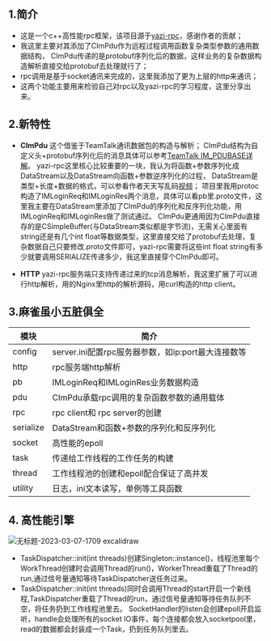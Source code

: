 ## 1.简介
- 这是一个c++高性能rpc框架，该项目源于[yazi-rpc](https://github.com/125yyh/yazi-rpc)，感谢作者的贡献；
- 我这里主要对其添加了CImPdu作为远程过程调用函数复杂类型参数的通用数据结构，
CImPdu传递的是protobuf序列化后的数据，这样业务的复杂数据构造解析直接交给protobuf去处理就行了；
- rpc调用是基于socket通讯来完成的，这里我添加了更为上层的http来通讯；
- 这两个功能主要用来检验自己对rpc以及yazi-rpc的学习程度，这里分享出来。

## 2.新特性
- **CImPdu**
这个借鉴于TeamTalk通讯数据包的构造与解析；
CImPdu结构为自定义头+protobuf序列化后的消息具体可以参考[TeamTalk IM_PDUBASE详解](https://blog.csdn.net/aixiaoql/article/details/122669517)。
yazi-rpc这里核心比较重要的一块，我认为将函数+参数序列化成DataStream以及DataStream向函数+参数逆序列化的过程，
DataStream是类型+长度+数据的格式，可以参看作者天天写乱码[视频](https://space.bilibili.com/193137215)；
项目里我用protoc构造了IMLoginReq和IMLoginRes两个消息，具体可以看pb里.proto文件，这里我主要在DataStream里添加了CImPdu的序列化和反序列化功能，用IMLoginReq和IMLoginRes做了测试通过。
CImPdu更通用因为CImPdu直接存的是CSimpleBuffer(与DataStream类似都是字节流)，无需关心里面有string还是有几个int float等数据类型，这里直接交给了protobuf去处理，复杂数据自己只要修改.proto文件即可，yazi-rpc需要将这些int float string有多少就要调用SERIALIZE传递多少，我这里直接穿个CImPdu即可。

- **HTTP**
yazi-rpc服务端只支持传递过来的tcp消息解析，我这里扩展了可以进行http解析，用的Nginx里http的解析源码，用curl构造的http client。


## 3.麻雀虽小五脏俱全
| 模块 | 简介 |
| ------ | ----------- |
| config | server.ini配置rpc服务器参数，如ip:port最大连接数等 |
| http | rpc服务端http解析 |
| pb | IMLoginReq和IMLoginRes业务数据构造 |
| pdu | CImPdu承载rpc调用的复杂函数参数的通用载体 |
| rpc | rpc client和 rpc server的创建 |
| serialize | DataStream和函数+参数的序列化和反序列化 |
| socket | 高性能的epoll |
| task | 传递给工作线程的工作任务的构建 |
| thread | 工作线程池的创建和epoll配合保证了高并发 |
| utility | 日志，ini文本读写，单例等工具函数|

## 4. 高性能引擎
![无标题-2023-03-07-1709 excalidraw](https://user-images.githubusercontent.com/31312437/223416825-064c33eb-c42c-463f-8121-fdc90fe1409d.png)
- TaskDispatcher::init(int threads)创建Singleton<ThreadPool>::instance()，线程池里每个WorkThread创建时会调用Thread的run()，WorkerThread重载了Thread的run,通过信号量通知等待TaskDispatcher送任务过来。
- TaskDispatcher::init(int threads)同时会调用Thread的start开启一个新线程,TaskDispatcher重载了Thread的run，通过信号量通知等待任务队列不空，将任务扔到工作线程池里去。
SocketHandler的listen会创建epoll开启监听，handle会处理所有的socket IO事件，每个连接都会放入socketpool里，read的数据都会封装成一个Task，扔到任务队列里去。

